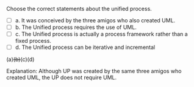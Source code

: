 <panel header=":lock::key: Statements about the unified process">
<question>

Choose the correct statements about the unified process.

- [ ] a. It was conceived by the three amigos who also created UML.
- [ ] b. The Unified process requires the use of UML.
- [ ] c. The Unified process is actually a process framework rather than a fixed process.
- [ ] d. The Unified process can be iterative and incremental

<div slot="answer">

(a)~~(b)~~(c)(d)

Explanation: Although UP was created by the same three amigos who created UML, the UP does not require UML.

</div>
</question>
</panel>
